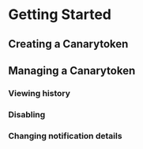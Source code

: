 # Getting Started

## Creating a Canarytoken

## Managing a Canarytoken

### Viewing history

### Disabling

### Changing notification details


